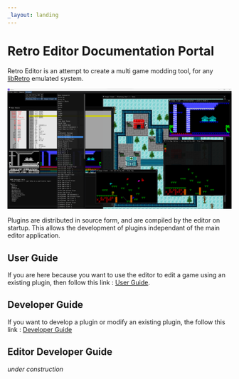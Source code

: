 ```yaml
---
_layout: landing
---
```


# Retro Editor Documentation Portal

Retro Editor is an attempt to create a multi game modding tool, for any [libRetro](https://www.libretro.com/) emulated system.

![Screenshot](images/screenshot.png)

Plugins are distributed in source form, and are compiled by the editor on startup. This allows the development of plugins independant of the main
editor application.

## User Guide

If you are here because you want to use the editor to edit a game using an existing plugin, then follow this link : [User Guide](docs/user-guide.md).

## Developer Guide

If you want to develop a plugin or modify an existing plugin, the follow this link : [Developer Guide](docs/developer-guide.md)

## Editor Developer Guide

_under construction_